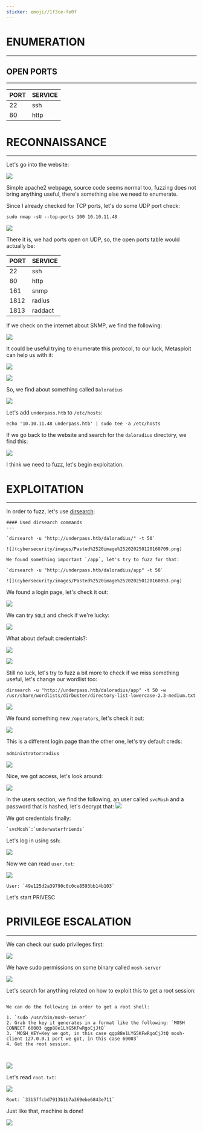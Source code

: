 ```yaml
---
sticker: emoji//1f3ce-fe0f
---
```

# ENUMERATION
---



## OPEN PORTS
---


| PORT | SERVICE |
| :--- | :------ |
| 22   | ssh     |
| 80   | http    |



# RECONNAISSANCE
---


Let's go into the website:


![](cybersecurity/images/Pasted%2520image%252020250120155437.png)

Simple apache2 webpage, source code seems normal too, fuzzing does not bring anything useful, there's something else we need to enumerate.

Since I already checked for TCP ports, let's do some UDP port check:


`sudo nmap -sU --top-ports 100 10.10.11.48`


![](cybersecurity/images/Pasted%2520image%252020250120155642.png)

There it is, we had ports open on UDP, so, the open ports table would actually be:



| PORT | SERVICE |
| :--- | :------ |
| 22   | ssh     |
| 80   | http    |
| 161  | snmp    |
| 1812 | radius  |
| 1813 | raddact |
If we check on the internet about SNMP, we find the following:

![](cybersecurity/images/Pasted%2520image%252020250120155817.png)

It could be useful trying to enumerate this protocol, to our luck, Metasploit can help us with it:

![](cybersecurity/images/Pasted%2520image%252020250120155941.png)


![](cybersecurity/images/Pasted%2520image%252020250120160017.png)

So, we find about something called `Daloradius` 

![](cybersecurity/images/Pasted%2520image%252020250120160052.png)

Let's add `underpass.htb` to `/etc/hosts`:

`echo '10.10.11.48 underpass.htb' | sudo tee -a /etc/hosts`


If we go back to the website and search for the `daloradius` directory, we find this:

![](cybersecurity/images/Pasted%2520image%252020250120160325.png)

I think we need to fuzz, let's begin exploitation.



# EXPLOITATION
---

In order to fuzz, let's use [dirsearch](https://github.com/maurosoria/dirsearch):


```ad-hint
#### Used dirsearch commands
---

`dirsearch -u "http://underpass.htb/daloradius/" -t 50`

![](cybersecurity/images/Pasted%2520image%252020250120160709.png)

We found something important `/app`, let's try to fuzz for that:

`dirsearch -u "http://underpass.htb/daloradius/app" -t 50`

![](cybersecurity/images/Pasted%2520image%252020250120160853.png)

```


We found a login page, let's check it out:


![](cybersecurity/images/Pasted%2520image%252020250120160957.png)

We can try `SQLI` and check if we're lucky:


![](cybersecurity/images/Pasted%2520image%252020250120161050.png)

What about default credentials?:

![](cybersecurity/images/Pasted%2520image%252020250120161124.png)


![](cybersecurity/images/Pasted%2520image%252020250120161142.png)


Still no luck, let's try to fuzz a bit more to check if we miss something useful, let's change our wordlist too:

`dirsearch -u "http://underpass.htb/daloradius/app" -t 50 -w /usr/share/wordlists/dirbuster/directory-list-lowercase-2.3-medium.txt`

![](cybersecurity/images/Pasted%2520image%252020250120161314.png)

We found something new `/operators`, let's check it out:


![](cybersecurity/images/Pasted%2520image%252020250120161421.png)

This is a different login page than the other one, let's try default creds:


`administrator`:`radius`


![](cybersecurity/images/Pasted%2520image%252020250120161500.png)

Nice, we got access, let's look around:

![](cybersecurity/images/Pasted%2520image%252020250120161530.png)

In the users section, we find the following, an user called `svcMosh` and a password that is hashed, let's decrypt that:
![](cybersecurity/images/Pasted%2520image%252020250120161644.png)

We got credentials finally:

```ad-important
`svcMosh`:`underwaterfriends`
```

Let's log in using ssh:


![](cybersecurity/images/Pasted%2520image%252020250120161747.png)

Now we can read `user.txt`:

![](cybersecurity/images/Pasted%2520image%252020250120161803.png)

```ad-important
User: `49e125d2a39790c0c0ce8593bb14b103`
```

Let's start PRIVESC

# PRIVILEGE ESCALATION
---


We can check our sudo privileges first:

![](cybersecurity/images/Pasted%2520image%252020250120161903.png)

We have sudo permissions on some binary called `mosh-server`

![](cybersecurity/images/Pasted%2520image%252020250120161956.png)

Let's search for anything related on how to exploit this to get a root session:

```ad-summary

We can do the following in order to get a root shell:

1. `sudo /usr/bin/mosh-server`
2. Grab the key it generates in a format like the following: `MOSH CONNECT 60003 qgp88e1LYG5KFwRgoCjJtQ`
3. `MOSH_KEY=Key we got, in this case qgp88e1LYG5KFwRgoCjJtQ mosh-client 127.0.0.1 port we got, in this case 60003`
4. Get the root session.



```

![](cybersecurity/images/Pasted%2520image%252020250120162643.png)

Let's read `root.txt`:


![](cybersecurity/images/Pasted%2520image%252020250120162658.png)

```ad-important
Root: `33b5ffcbd7913b1b7a369ebe6843e711`
```

Just like that, machine is done!

![](cybersecurity/images/Pasted%2520image%252020250120162731.png)

